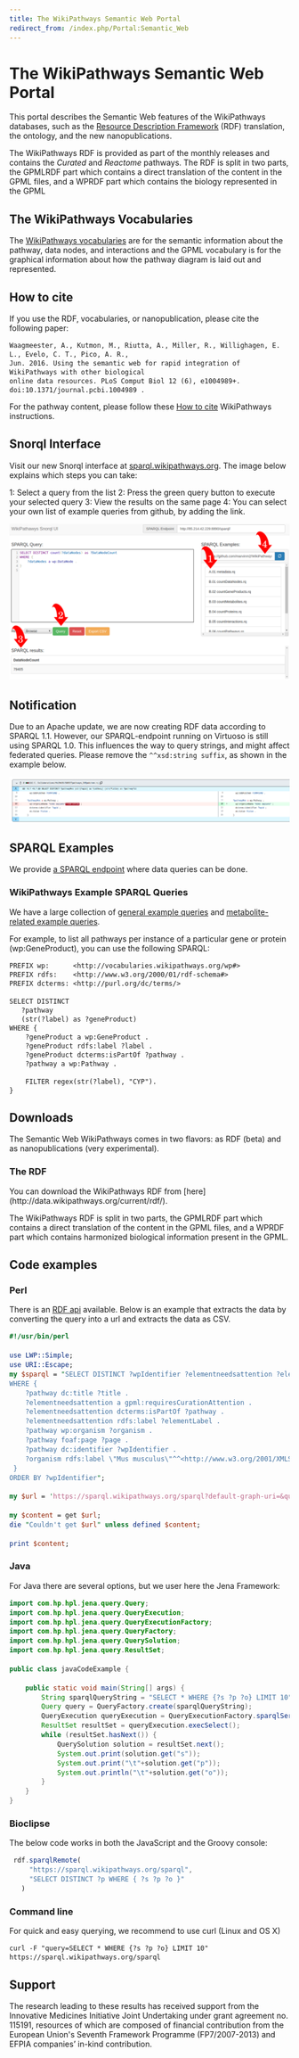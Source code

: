 ```yaml
---
title: The WikiPathways Semantic Web Portal
redirect_from: /index.php/Portal:Semantic_Web
---
```


<h1>The WikiPathways Semantic Web Portal</h1>

This portal describes the Semantic Web features of the WikiPathways databases, such as the
[Resource Description Framework](https://www.w3.org/RDF/) (RDF) translation, the ontology,
and the new nanopublications.

The WikiPathways RDF is provided as part of the monthly releases and contains the _Curated_ and
_Reactome_ pathways. The RDF is split in two parts, the GPMLRDF part which contains a direct
translation of the content in the GPML files, and a WPRDF part which contains the biology
represented in the GPML

<h2>The WikiPathways Vocabularies</h2>

The [WikiPathways vocabularies](http://vocabularies.wikipathways.org/) are for the semantic
information about the pathway, data nodes, and interactions and the GPML vocabulary is for
the graphical information about how the pathway diagram is laid out and represented.

<h2>How to cite</h2>

If you use the RDF, vocabularies, or nanopublication, please cite the following paper:

```
Waagmeester, A., Kutmon, M., Riutta, A., Miller, R., Willighagen, E. L., Evelo, C. T., Pico, A. R.,
Jun. 2016. Using the semantic web for rapid integration of WikiPathways with other biological
online data resources. PLoS Comput Biol 12 (6), e1004989+. doi:10.1371/journal.pcbi.1004989 .
```
For the pathway content, please follow these [How to cite](cite.md) WikiPathways instructions.

<h2>Snorql Interface</h2>

Visit our new Snorql interface at [sparql.wikipathways.org](https://sparql.wikipathways.org).
The image below explains which steps you can take:

1: Select a query from the list
2: Press the green query button to execute your selected query
3: View the results on the same page
4: You can select your own list of example queries from github, by adding the link.

![Snorql UI with the 4 steps indicated by red arrows](/assets/img/NewSnorqlInterface.png "NEW Snorql Interface for SPARQL Endpoint")

<h2>Notification</h2>

Due to an Apache update, we are now creating RDF data according to SPARQL 1.1. 
However, our SPARQL-endpoint running on Virtuoso is still using SPARQL 1.0. 
This influences the way to query strings, and might affect federated queries.
Please remove the `^^xsd:string suffix`, as shown in the example below.

![](/assets/img/SPARQL11.png)

<h2>SPARQL Examples</h2>

We provide [a SPARQL endpoint](http://sparql.wikipathways.org/sparql) where data queries can be done.

<h3>WikiPathways Example SPARQL Queries</h3>

We have a large collection of [general example queries](sparql.md) and [metabolite-related example queries](metabolome.md).

For example, to list all pathways per instance of a particular gene or protein (wp:GeneProduct), you can use the following SPARQL:

```sparql
PREFIX wp:      <http://vocabularies.wikipathways.org/wp#>
PREFIX rdfs:    <http://www.w3.org/2000/01/rdf-schema#>
PREFIX dcterms: <http://purl.org/dc/terms/>

SELECT DISTINCT
   ?pathway 
   (str(?label) as ?geneProduct)
WHERE {
    ?geneProduct a wp:GeneProduct . 
    ?geneProduct rdfs:label ?label .
    ?geneProduct dcterms:isPartOf ?pathway .
    ?pathway a wp:Pathway .
    
    FILTER regex(str(?label), "CYP"). 
}
```

<h2>Downloads</h2>

The Semantic Web WikiPathways comes in two flavors: as RDF (beta) and as nanopublications (very experimental).

<h3>The RDF</h3>
You can download the WikiPathways RDF from [here](http://data.wikipathways.org/current/rdf/).

The WikiPathways RDF is split in two parts, the GPMLRDF part which contains a direct translation of the content in the GPML files, and a WPRDF part which contains harmonized biological information present in the GPML.

<h2>Code examples</h2>

<h3>Perl</h3>

There is an [RDF api](http://www.perlrdf.org/) available. Below is an example that
extracts the data by converting the query into a url and extracts the data as CSV.

```perl
#!/usr/bin/perl
 
use LWP::Simple;
use URI::Escape;
my $sparql = "SELECT DISTINCT ?wpIdentifier ?elementneedsattention ?elementLabel
WHERE {
    ?pathway dc:title ?title .
    ?elementneedsattention a gpml:requiresCurationAttention .
    ?elementneedsattention dcterms:isPartOf ?pathway .
    ?elementneedsattention rdfs:label ?elementLabel . 
    ?pathway wp:organism ?organism .
    ?pathway foaf:page ?page .
    ?pathway dc:identifier ?wpIdentifier .
    ?organism rdfs:label \"Mus musculus\"^^<http://www.w3.org/2001/XMLSchema#string> .
 }
ORDER BY ?wpIdentifier";
 
my $url = 'https://sparql.wikipathways.org/sparql?default-graph-uri=&query='.uri_escape($sparql).'&format=text%2Fcsv&timeout=0&debug=on';
 
my $content = get $url;
die "Couldn't get $url" unless defined $content;
 
print $content;
```

<h3>Java</h3>

For Java there are several options, but we user here the Jena Framework:

```java
import com.hp.hpl.jena.query.Query;
import com.hp.hpl.jena.query.QueryExecution;
import com.hp.hpl.jena.query.QueryExecutionFactory;
import com.hp.hpl.jena.query.QueryFactory;
import com.hp.hpl.jena.query.QuerySolution;
import com.hp.hpl.jena.query.ResultSet;

public class javaCodeExample {

	public static void main(String[] args) {
		String sparqlQueryString = "SELECT * WHERE {?s ?p ?o} LIMIT 10";
		Query query = QueryFactory.create(sparqlQueryString);
		QueryExecution queryExecution = QueryExecutionFactory.sparqlService("https://sparql.wikipathways.org/sparql", query);
		ResultSet resultSet = queryExecution.execSelect();
		while (resultSet.hasNext()) {
			QuerySolution solution = resultSet.next();
			System.out.print(solution.get("s"));
			System.out.print("\t"+solution.get("p"));
			System.out.println("\t"+solution.get("o"));
		}
	}
}
```

<h3>Bioclipse</h3>

The below code works in both the JavaScript and the Groovy console:

```javascript
 rdf.sparqlRemote(
     "https://sparql.wikipathways.org/sparql",
     "SELECT DISTINCT ?p WHERE { ?s ?p ?o }"
   )
```

<h3>Command line</h3>

For quick and easy querying, we recommend to use curl (Linux and OS X)

```shell
curl -F "query=SELECT * WHERE {?s ?p ?o} LIMIT 10" https://sparql.wikipathways.org/sparql
```

<h2>Support</h2>

The research leading to these results has received support from the Innovative Medicines Initiative Joint Undertaking under grant agreement no. 115191, resources of which are composed of financial contribution from the European Union's Seventh Framework Programme (FP7/2007-2013) and EFPIA companies’ in-kind contribution.
